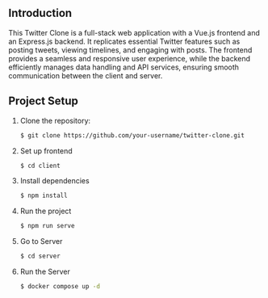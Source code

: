 ## Introduction
This Twitter Clone is a full-stack web application with a Vue.js frontend and an Express.js backend. It replicates essential Twitter features such as posting tweets, viewing timelines, and engaging with posts. The frontend provides a seamless and responsive user experience, while the backend efficiently manages data handling and API services, ensuring smooth communication between the client and server.
## Project Setup

1. Clone the repository:
   ```bash
   $ git clone https://github.com/your-username/twitter-clone.git
   ```
2. Set up frontend
     ```bash
    $ cd client
    ```
3. Install dependencies
    ```bash
    $ npm install
    ```
4. Run the project
    ```bash
    $ npm run serve
    ```
5. Go to Server
    ```bash
    $ cd server
    ```
6. Run the Server
    ```bash
    $ docker compose up -d
    ```

